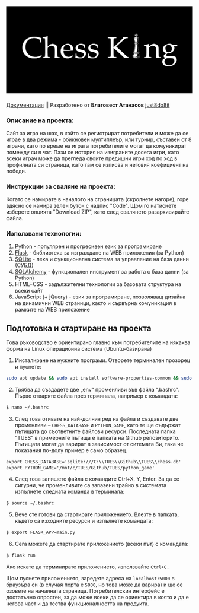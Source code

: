 ## ![Chess King](https://raw.githubusercontent.com/just8do8it/Chess_King/master/src/templates/images/chessKingLogo.png)

[Документация](https://github.com/just8do8it/TUES/blob/master/Documentation/Chess%20Website%20Documentation.docx) || Разработено от **Благовест Атанасов** [just8do8it](https://github.com/just8do8it)

### Описание на проекта: 
Сайт за игра на шах, в който се регистрират потребители и може да се играе в два режима - обикновен мултиплеър, или турнир, съставен от 8 играчи, като по време на играта потребителите могат да комуникират помежду си в чат. Пази се история на изиграните досега игри, като всеки играч може да прегледа своите предишни игри ход по ход в профилната си страница, като там се изписва и неговия коефициент на победи.

### Инструкции за сваляне на проекта: 
Когато се намирате в началото на страницата (скролнете нагоре), горе вдясно се намира зелен бутон с надпис "Code". Щом го натиснете изберете опцията "Download ZIP", като след свалянето разархивирайте файла.

### Използвани технологии:

1. [Python](https://www.python.org/) - популярен и прогресивен език за програмиране
2. [Flask](https://flask.palletsprojects.com/en/1.1.x/) - библиотека за изграждане на WEB приложения (за Python)
3. [SQLite](https://www.sqlite.org/index.html) - лека и функционална система за управление на база данни (СУБД) 
4. [SQLAlchemy](https://www.sqlalchemy.org/) - функционален инструмент за работа с база данни (за Python)
5. HTML+CSS - задължителни технологии за базовата структура на всеки сайт 
6. JavaScript (+ jQuery) - език за програмиране, позволяващ дизайна на динамични WEB страници, както и сървърна комуникация в рамките на WEB приложение

## Подготовка и стартиране на проекта

Това ръководство е ориентирано главно към потребителите на някаква форма на Linux операционна система (Ubuntu-базирана)

1. Инсталиране на нужните програми. Отворете терминален прозорец и пуснете:

```bash
sudo apt update && sudo apt install software-properties-common && sudo add-apt-repository ppa:deadsnakes/ppa && sudo apt install python3.9 && pip install pip Flask Flask-Login Flask-Session Flask-API SQLAlchemy Flask-SQLAlchemy Werkzeug
```

2. Трябва да създадете две „env“ променливи във файла “.bashrc”.
Първо отваряте файла през терминала, например с командата:
```bash
$ nano ~/.bashrc
```

3. След това отивате на най-долния ред на файла и създавате две променливи – `CHESS_DATABASE` и `PYTHON_GAME`, като те ще съдържат пътищата до съответните файлови ресурси. Последната папка “TUES” в примерните пътища е папката на Github репозиторито. Пътищата могат да варират в зависимост от ситемата Ви, така че показания по-долу пример е само образец.
```
export CHESS_DATABASE='sqlite:///C:\\TUES\\Github\\TUES\\chess.db'
export PYTHON_GAME='/mnt/c/TUES/Github/TUES/python_game'
```                                                                                                              

4. След това запишете файла с командите Ctrl+X, Y, Enter.
За да се сигурни, че променливите са запазени трайно в системата изпълнете следната команда в терминала:
```bash
$ source ~/.bashrc
```
5. Вече сте готови да стартирате приложението. Влезте в папката, където са изходните ресурси и изпълнете командата:
```bash
$ export FLASK_APP=main.py
```
6. Сега можете да стартирате приложението (всеки път) с командата:
```bash
$ flask run
```

Ако искате да терминирате приложението, използвайте `Ctrl+C.`

Щом пуснете приложението, заредете адреса на `localhost:5000` в браузъра си (в случая порта е `5000`, но това може да варира) и ще се озовете на началната страница. Потребителския интерфейс е достатъчно опростен, за да може всеки да се ориентира в която и да е негова част и да тества функционалността на продукта.

